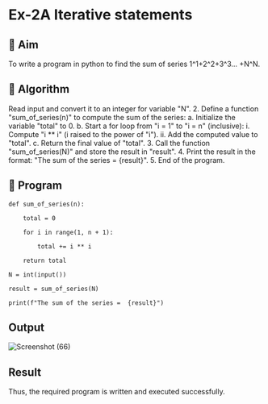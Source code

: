 # Ex-2A Iterative statements

## 🎯 Aim
To write a program in python to find the sum of series 1^1+2^2+3^3... +N^N.
## 🧠 Algorithm
Read input and convert it to an integer for variable "N".
2. Define a function "sum_of_series(n)" to compute the sum of the series:
   a. Initialize the variable "total" to 0.
   b. Start a for loop from "i = 1" to "i = n" (inclusive):
      i. Compute "i ** i" (i raised to the power of "i").
      ii. Add the computed value to "total".
   c. Return the final value of "total".
3. Call the function "sum_of_series(N)" and store the result in "result".
4. Print the result in the format:
   "The sum of the series = {result}".
5. End of the program.
## 🧾 Program
```
def sum_of_series(n):

    total = 0

    for i in range(1, n + 1):

        total += i ** i  

    return total

N = int(input())

result = sum_of_series(N)

print(f"The sum of the series =  {result}") 
```
## Output
![Screenshot (66)](https://github.com/user-attachments/assets/bcb21338-37e9-44d8-b14c-8caf914fe2c1)

## Result
Thus, the required program is written and executed successfully.
